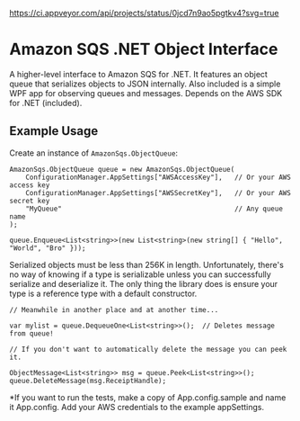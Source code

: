 https://ci.appveyor.com/api/projects/status/0jcd7n9ao5pgtkv4?svg=true

# Amazon SQS .NET Object Interface

A higher-level interface to Amazon SQS for .NET. It features an object queue that serializes objects to JSON internally. Also included is a simple WPF app for observing queues and messages. Depends on the AWS SDK for .NET (included). 

## Example Usage

Create an instance of `AmazonSqs.ObjectQueue`:

    AmazonSqs.ObjectQueue queue = new AmazonSqs.ObjectQueue(
        ConfigurationManager.AppSettings["AWSAccessKey"],   // Or your AWS access key
        ConfigurationManager.AppSettings["AWSSecretKey"],   // Or your AWS secret key
        "MyQueue"                                           // Any queue name
    );

    queue.Enqueue<List<string>>(new List<string>(new string[] { "Hello", "World", "Bro" }));

Serialized objects must be less than 256K in length. Unfortunately, there's no way of knowing if a type is serializable unless you can successfully serialize and deserialize it. The only thing the library does is ensure your type is a reference type with a default constructor.

    // Meanwhile in another place and at another time...

    var mylist = queue.DequeueOne<List<string>>();  // Deletes message from queue!

    // If you don't want to automatically delete the message you can peek it.

    ObjectMessage<List<string>> msg = queue.Peek<List<string>>();
    queue.DeleteMessage(msg.ReceiptHandle);

*If you want to run the tests, make a copy of App.config.sample and name it App.config. Add your AWS credentials to the example appSettings.
